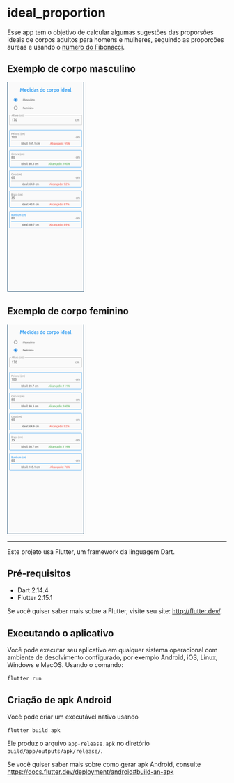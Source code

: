 # ideal_proportion

Esse app tem o objetivo de calcular algumas sugestões das proporsões ideais de corpos adultos para homens e mulheres, seguindo as proporções aureas e usando o [número do Fibonacci](https://pt.wikipedia.org/wiki/Sequ%C3%AAncia_de_Fibonacci).

## Exemplo de corpo masculino
<img src="assets/man.png" alt="drawing"  width="auto" height="480"/> 

## Exemplo de corpo feminino
<img src="assets/woman.png" alt="drawing"  width="auto" height="480"/> 

---

Este projeto usa Flutter, um framework da linguagem Dart.

## Pré-requisitos
* Dart 2.14.4
* Flutter 2.15.1

Se você quiser saber mais sobre a Flutter, visite seu site: http://flutter.dev/.

## Executando o aplicativo

Você pode executar seu aplicativo em qualquer sistema operacional com ambiente de desolvimento configurado, por exemplo Android, iOS, Linux, Windows e MacOS. Usando o comando:
```
flutter run
```

## Criação de apk Android

Você pode criar um executável nativo usando
```
flutter build apk
```

Ele produz o arquivo `app-release.apk` no diretório `build/app/outputs/apk/release/`.


Se você quiser saber mais sobre como gerar apk Android, consulte https://docs.flutter.dev/deployment/android#build-an-apk
